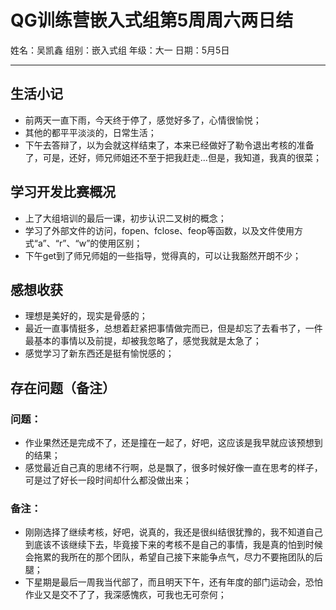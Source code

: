 # QG训练营嵌入式组第5周周六两日结

姓名：吴凯鑫                  组别：嵌入式组                  年级：大一                  日期：5月5日

***

## 生活小记

- 前两天一直下雨，今天终于停了，感觉好多了，心情很愉悦；
- 其他的都平平淡淡的，日常生活；
- 下午去答辩了，以为会就这样结束了，本来已经做好了勒令退出考核的准备了，可是，还好，师兄师姐还不至于把我赶走...但是，我知道，我真的很菜；

## 学习开发比赛概况

- 上了大组培训的最后一课，初步认识二叉树的概念；
- 学习了外部文件的访问，fopen、fclose、feop等函数，以及文件使用方式“a”、“r”、“w”的使用区别；
- 下午get到了师兄师姐的一些指导，觉得真的，可以让我豁然开朗不少；

## 感想收获

- 理想是美好的，现实是骨感的；
- 最近一直事情挺多，总想着赶紧把事情做完而已，但是却忘了去看书了，一件最基本的事情以及前提，却被我忽略了，感觉我就是太急了；
- 感觉学习了新东西还是挺有愉悦感的；

## 存在问题（备注）

### 问题：

- 作业果然还是完成不了，还是撞在一起了，好吧，这应该是我早就应该预想到的结果；
- 感觉最近自己真的思绪不行啊，总是飘了，很多时候好像一直在思考的样子，可是过了好长一段时间却什么都没做出来；

### 备注：

- 刚刚选择了继续考核，好吧，说真的，我还是很纠结很犹豫的，我不知道自己到底该不该继续下去，毕竟接下来的考核不是自己的事情，我是真的怕到时候会拖累的我所在的那个团队，希望自己接下来能争点气，尽力不要拖团队的后腿；
- 下星期是最后一周我当代部了，而且明天下午，还有年度的部门运动会，恐怕作业又是交不了了，我深感愧疚，可我也无可奈何；